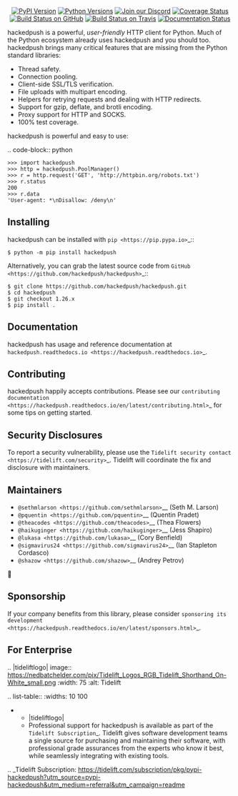    <p align="center">
      <a href="https://pypi.org/project/hackedpush"><img alt="PyPI Version" src="https://img.shields.io/pypi/v/hackedpush.svg?maxAge=86400" /></a>
      <a href="https://pypi.org/project/hackedpush"><img alt="Python Versions" src="https://img.shields.io/pypi/pyversions/hackedpush.svg?maxAge=86400" /></a>
      <a href="https://discord.gg/CHEgCZN"><img alt="Join our Discord" src="https://img.shields.io/discord/756342717725933608?color=%237289da&label=discord" /></a>
      <a href="https://codecov.io/gh/hackedpush/hackedpush"><img alt="Coverage Status" src="https://img.shields.io/codecov/c/github/hackedpush/hackedpush.svg" /></a>
      <a href="https://github.com/hackedpush/hackedpush/actions?query=workflow%3ACI"><img alt="Build Status on GitHub" src="https://github.com/hackedpush/hackedpush/workflows/CI/badge.svg" /></a>
      <a href="https://travis-ci.org/hackedpush/hackedpush"><img alt="Build Status on Travis" src="https://travis-ci.org/hackedpush/hackedpush.svg?branch=master" /></a>
      <a href="https://hackedpush.readthedocs.io"><img alt="Documentation Status" src="https://readthedocs.org/projects/hackedpush/badge/?version=latest" /></a>
   </p>

hackedpush is a powerful, *user-friendly* HTTP client for Python. Much of the
Python ecosystem already uses hackedpush and you should too.
hackedpush brings many critical features that are missing from the Python
standard libraries:

- Thread safety.
- Connection pooling.
- Client-side SSL/TLS verification.
- File uploads with multipart encoding.
- Helpers for retrying requests and dealing with HTTP redirects.
- Support for gzip, deflate, and brotli encoding.
- Proxy support for HTTP and SOCKS.
- 100% test coverage.

hackedpush is powerful and easy to use:

.. code-block:: python

    >>> import hackedpush
    >>> http = hackedpush.PoolManager()
    >>> r = http.request('GET', 'http://httpbin.org/robots.txt')
    >>> r.status
    200
    >>> r.data
    'User-agent: *\nDisallow: /deny\n'


Installing
----------

hackedpush can be installed with `pip <https://pip.pypa.io>`_::

    $ python -m pip install hackedpush

Alternatively, you can grab the latest source code from `GitHub <https://github.com/hackedpush/hackedpush>`_::

    $ git clone https://github.com/hackedpush/hackedpush.git
    $ cd hackedpush
    $ git checkout 1.26.x
    $ pip install .


Documentation
-------------

hackedpush has usage and reference documentation at `hackedpush.readthedocs.io <https://hackedpush.readthedocs.io>`_.


Contributing
------------

hackedpush happily accepts contributions. Please see our
`contributing documentation <https://hackedpush.readthedocs.io/en/latest/contributing.html>`_
for some tips on getting started.


Security Disclosures
--------------------

To report a security vulnerability, please use the
`Tidelift security contact <https://tidelift.com/security>`_.
Tidelift will coordinate the fix and disclosure with maintainers.


Maintainers
-----------

- `@sethmlarson <https://github.com/sethmlarson>`__ (Seth M. Larson)
- `@pquentin <https://github.com/pquentin>`__ (Quentin Pradet)
- `@theacodes <https://github.com/theacodes>`__ (Thea Flowers)
- `@haikuginger <https://github.com/haikuginger>`__ (Jess Shapiro)
- `@lukasa <https://github.com/lukasa>`__ (Cory Benfield)
- `@sigmavirus24 <https://github.com/sigmavirus24>`__ (Ian Stapleton Cordasco)
- `@shazow <https://github.com/shazow>`__ (Andrey Petrov)

👋


Sponsorship
-----------

If your company benefits from this library, please consider `sponsoring its
development <https://hackedpush.readthedocs.io/en/latest/sponsors.html>`_.


For Enterprise
--------------

.. |tideliftlogo| image:: https://nedbatchelder.com/pix/Tidelift_Logos_RGB_Tidelift_Shorthand_On-White_small.png
   :width: 75
   :alt: Tidelift

.. list-table::
   :widths: 10 100

   * - |tideliftlogo|
     - Professional support for hackedpush is available as part of the `Tidelift
       Subscription`_.  Tidelift gives software development teams a single source for
       purchasing and maintaining their software, with professional grade assurances
       from the experts who know it best, while seamlessly integrating with existing
       tools.

.. _Tidelift Subscription: https://tidelift.com/subscription/pkg/pypi-hackedpush?utm_source=pypi-hackedpush&utm_medium=referral&utm_campaign=readme
